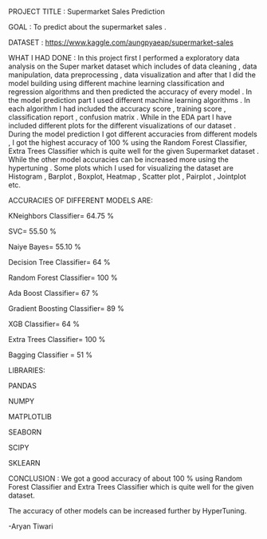 PROJECT TITLE : Supermarket Sales Prediction

GOAL : To predict about the supermarket sales .

DATASET : https://www.kaggle.com/aungpyaeap/supermarket-sales

WHAT I HAD DONE : In this project first I performed a exploratory data analysis on the Super market dataset which includes of data cleaning , data manipulation, data preprocessing , data visualization and after that I did the model building using different machine learning classification and regression algorithms and then predicted the accuracy of every model . In the model prediction part I used different machine learning algorithms . In each algorithm I had included the accuracy score , training score , classification report , confusion matrix . While in the EDA part I have included different plots for the different visualizations of our dataset . During the model prediction I got different accuracies from different models , I got the highest accuracy of 100 % using the Random Forest Classifier, Extra Trees Classifier which is quite well for the given Supermarket dataset . While the other model accuracies can be increased more using the hypertuning . Some plots which I used for visualizing the dataset are Histogram , Barplot , Boxplot, Heatmap , Scatter plot , Pairplot , Jointplot etc.

ACCURACIES OF DIFFERENT MODELS ARE:

KNeighbors Classifier= 64.75 %

SVC= 55.50 %

Naiye Bayes= 55.10 %

Decision Tree Classifier= 64 %

Random Forest Classifier= 100 %

Ada Boost Classifier= 67 %

Gradient Boosting Classifier= 89 %

XGB Classifier= 64 %

Extra Trees Classifier= 100 %

Bagging Classifier = 51 %

LIBRARIES:

PANDAS

NUMPY

MATPLOTLIB

SEABORN

SCIPY

SKLEARN

CONCLUSION :
We got a good accuracy of about 100 % using Random Forest Classifier and Extra Trees Classifier which is quite well for the given dataset.

The accuracy of other models can be increased further by HyperTuning.

-Aryan Tiwari






















